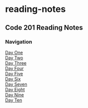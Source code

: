 # reading-notes

## Code 201 Reading Notes

### Navigation
[Day One](class-01.md)<br>
[Day Two](class-02.md)<br>
[Day Three](class-03.md)<br>
[Day Four](class-04.md)<br>
[Day Five](class-05.md)<br>
[Day Six](class-06.md)<br>
[Day Seven](class-07.md)<br>
[Day Eight](class-08.md)<br>
[Day Nine](class-09.md)<br>
[Day Ten](class-10.md)<br>
